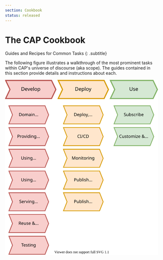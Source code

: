 ```yaml
---
section: Cookbook
status: released
---
```


# The CAP Cookbook
Guides and Recipes for Common Tasks
{: .subtitle}


The following figure illustrates a walkthrough of the most prominent tasks within CAP's universe of discourse (aka scope). The guides contained in this section provide details and instructions about each.

![cookbook-overview.drawio](assets/cookbook-overview.drawio.svg)
